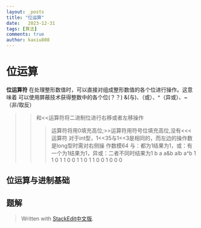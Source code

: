```yaml
---
layout: _posts
title: "位运算"
date:   2023-12-31
tags: [算法]
comments: true
author: kaxiu808  
--- 
```

# 位运算

**位运算符**
在处理整形数值时，可以直接对组成整形数值的各个位进行操作。这意味着
可以使用屏蔽技术获得整数中的各个位(？？)
&(与)、（或）、^（异或）、~（非/取反）
>>和<<运算符将二进制位进行右移或者左移操作
>>>运算符将用0填充高位;>>运算符用符号位填充高位,没有<<<运算符
对于int型，1<<35与1<<3是相同的，而左边的操作数是long型时需对右侧操
作数模64
与：都为1结果为1，或：有一个为1结果为1，异或：二者不同时结果为1
b
a
a&b
alb
a^b
1
1
0
1
1
0
0
1
1
0
1
1
0
0
1
0
0
0


## 位运算与进制基础

## 题解






> Written with [StackEdit中文版](https://stackedit.cn/).
<!--stackedit_data:
eyJoaXN0b3J5IjpbMTAyMzczMzU4OCwtNjAxNjU4MTY0LC02MT
kzNDM3MzRdfQ==
-->